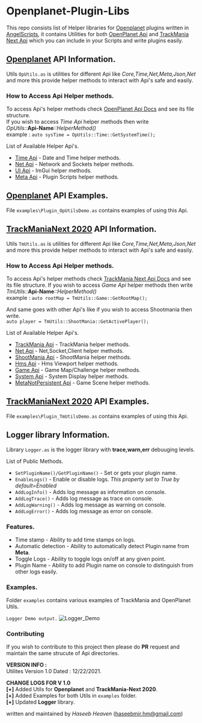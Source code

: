 # Openplanet-Plugin-Libs
This repo consists list of Helper libraries for [Openplanet](https://openplanet.nl) plugins written in [AngelScripts](https://www.angelcode.com/angelscript/), it contains  Utilities for both [OpenPlanet Api](https://openplanet.nl/docs) and [TrackMania Next Api](https://next.openplanet.nl/) which you can include in your Scripts and write plugins easily.

## [Openplanet](https://openplanet.nl) API Information.
Utils `OpUtils.as` is utilities for different Api like _Core,Time,Net,Meta,Json,Net_ and more this provide helper methods
to interact with Api's safe and easily.

### How to Access Api Helper methods.
To access Api's helper methods check [OpenPlanet Api Docs](https://openplanet.nl/docs) and see its file structure.<br/>
If you wish to access _Time Api_ helper methods then write<br/>
_OpUtils::_**Api-Name**_::HelperMethod()_<br/>
example : `auto sysTime = OpUtils::Time::GetSystemTime();`<br/>

List of Available Helper Api's.

- [Time Api](https://openplanet.nl/docs/group/Time) - Date and Time helper methods.
- [Net Api](https://openplanet.nl/docs/group/Net) - Network and Sockets helper methods.
- [UI Api](https://openplanet.nl/docs/group/UI) - ImGui helper methods.
- [Meta Api](https://openplanet.nl/docs/group/Meta) - Plugin Scripts helper methods.

## [Openplanet](https://openplanet.nl) API Examples.
File `examples\Plugin_OpUtilsDemo.as` contains examples of using this Api.

## [TrackManiaNext 2020](https://www.trackmania.com/) API Information.
Utils `TmUtils.as` is utilities for different Api like _Core,Time,Net,Meta,Json,Net_ and more this provide helper methods
to interact with Api's safe and easily.

### How to Access Api Helper methods.
To access Api's helper methods check [TrackMania Next Api Docs](https://next.openplanet.nl/) and see its file structure.
If you wish to access _Game Api_ helper methods then write<br/>
_TmUtils::_**Api-Name**_::HelperMethod()_ <br/>
example : `auto rootMap = TmUtils::Game::GetRootMap();`<br/>

And same goes with other Api's like if you wish to access Shootmania then write.<br/>
`auto player = TmUtils::ShootMania::GetActivePlayer();`<br/>

List of Available Helper Api's.

- [TrackMania Api](https://next.openplanet.nl/TrackMania) - TrackMania helper methods.
- [Net Api](https://next.openplanet.nl/Net) - Net,Socket,Client helper methods.
- [ShootMania Api](https://next.openplanet.nl/ShootMania) - ShootMania helper methods.
- [Hms Api](https://next.openplanet.nl/Hms) - Hms Viewport helper methods.
- [Game Api](https://next.openplanet.nl/Game) - Game Map/Challenge helper methods.
- [System Api](https://next.openplanet.nl/System) - System Display helper methods.
- [MetaNotPersistent Api](https://next.openplanet.nl/MetaNotPersistent) - Game Scene helper methods.

## [TrackManiaNext 2020](https://www.trackmania.com/) API Examples.
File `examples\Plugin_TmUtilsDemo.as` contains examples of using this Api.

## Logger library Information.
Library `Logger.as` is the logger library with **trace,warn,err** debuuging levels.

List of Public Methods.

- `SetPluginName()/GetPluginName()` - Set or gets your plugin name.
- `EnableLogs()` - Enable or disable logs. _This property set to True by default=Enabled_
- `AddLogInfo()` - Adds log message as information on console.
- `AddLogTrace()` - Adds log message as trace on console.
- `AddLogWarning()` - Adds log message as warning on console.
- `AddLogError()` - Adds log message as error on console.

### Features.
- Time stamp - Ability to add time stamps on logs.
- Automatic detection - Ability to automatically detect Plugin name from **Meta**.
- Toggle Logs - Ability to toggle logs on/off at any given point.
- Plugin Name - Ability to add Plugin name on console to distinguish from other logs easily.

### Examples.
Folder `examples` contains various examples of TrackMania and OpenPlanet Utils.

`Logger Demo output.`
![Logger_Demo](https://i.ibb.co/k121BbC/Open-Logger.png)

### Contributing
If you wish to contribute to this project then please do **PR** request and maintain the same strucute of Api directories.

**VERSION INFO :**<br/>
Utilites Version 1.0      Dated : 12/22/2021.<br/>

**CHANGE LOGS FOR V 1.0** <br/>
**[+]** Added Utils for **Openplanet** and **TrackMania-Next 2020**.<br/>
**[+]** Added Examples for both Utils in `examples` folder.<br/>
**[+]** Updated **Logger** library. <br/>

written and maintained by _Haseeb_ _Heaven_ (haseebmir.hm@gmail.com)